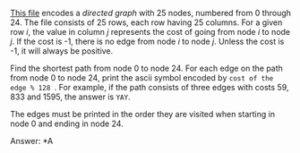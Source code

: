 [This file](./graph.tsv) encodes a *directed graph* with 25 nodes, numbered
from 0 through 24. The file consists of 25 rows, each row having 25 columns.
For a given row *i*, the value in column *j*  represents the cost of going from
node *i* to node *j*. If the cost is -1, there is no edge from node *i* to node
*j*. Unless the cost is -1, it will always be positive.

Find the shortest path from node 0 to node 24. For each edge on the path
from node 0 to node 24, print the ascii symbol encoded by
<code>cost of the edge % 128 </code>. For example, if the path consists
of three edges with costs 59, 833 and 1595, the answer is <code>YAY</code>.

The edges must be printed in the order they are visited when starting in node 0
and ending in node 24.

Answer: *A
